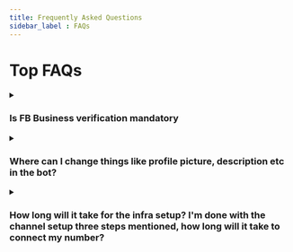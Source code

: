```yaml
---
title: Frequently Asked Questions
sidebar_label : FAQs
---
```


# Top FAQs

<details><summary> <h3> Is FB Business verification mandatory </h3> </summary>
<p>

FB Business verification is no more a mandate for creating your WA business API account and creating your Whatsapp bot. 

Though there are some limitations of the same, as mentioned : 

After completing embedded sign up or the “on behalf of”(OBO) onboarding processes, businesses will immediately be able to:

1. Respond to unlimited customer-initiated conversations (24-hour messaging windows)
2. Send business-initiated conversations to 50 unique customers in a rolling 24-hour period
3. Register up to two (2) phone numbers

</p>
</details>

<details><summary> <h3> Where can I change things like profile picture, description etc in the bot? </h3> </summary>
<p>

To edit the profile picture and description:
1. Go to channel
2. Click on WhatsApp where it is connected
3. Click on Edit
4. You can edit all the informations on that page

</p>
</details>

<details><summary> <h3> How long will it take for the infra setup? 
I'm done with the channel setup three steps mentioned, how long will it take to connect my number? </h3> </summary>
<p>

After you have completed three steps, Whatsapp has to approve your display name which take 24 hrs to be approved. Post that infra setup process begins at our end which takes maximum 24 hrs to complete.

</p>
</details>